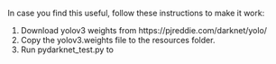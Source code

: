 In case you find this useful, follow these instructions to make it work:

<ol>
  <li>Download yolov3 weights from https://pjreddie.com/darknet/yolo/</li>
  <li>Copy the yolov3.weights file to the resources folder.</li>
  <li>Run pydarknet_test.py to</li>
</ol>






